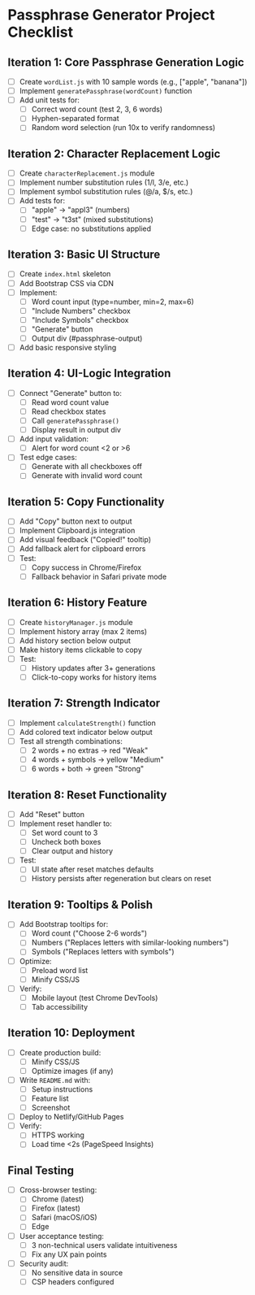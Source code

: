 # Passphrase Generator Project Checklist

## Iteration 1: Core Passphrase Generation Logic
- [ ] Create `wordList.js` with 10 sample words (e.g., ["apple", "banana"])
- [ ] Implement `generatePassphrase(wordCount)` function
- [ ] Add unit tests for:
  - [ ] Correct word count (test 2, 3, 6 words)
  - [ ] Hyphen-separated format
  - [ ] Random word selection (run 10x to verify randomness)

## Iteration 2: Character Replacement Logic
- [ ] Create `characterReplacement.js` module
- [ ] Implement number substitution rules (1/l, 3/e, etc.)
- [ ] Implement symbol substitution rules (@/a, $/s, etc.)
- [ ] Add tests for:
  - [ ] "apple" → "appl3" (numbers)
  - [ ] "test" → "t3st" (mixed substitutions)
  - [ ] Edge case: no substitutions applied

## Iteration 3: Basic UI Structure
- [ ] Create `index.html` skeleton
- [ ] Add Bootstrap CSS via CDN
- [ ] Implement:
  - [ ] Word count input (type=number, min=2, max=6)
  - [ ] "Include Numbers" checkbox
  - [ ] "Include Symbols" checkbox
  - [ ] "Generate" button
  - [ ] Output div (#passphrase-output)
- [ ] Add basic responsive styling

## Iteration 4: UI-Logic Integration
- [ ] Connect "Generate" button to:
  - [ ] Read word count value
  - [ ] Read checkbox states
  - [ ] Call `generatePassphrase()`
  - [ ] Display result in output div
- [ ] Add input validation:
  - [ ] Alert for word count <2 or >6
- [ ] Test edge cases:
  - [ ] Generate with all checkboxes off
  - [ ] Generate with invalid word count

## Iteration 5: Copy Functionality
- [ ] Add "Copy" button next to output
- [ ] Implement Clipboard.js integration
- [ ] Add visual feedback ("Copied!" tooltip)
- [ ] Add fallback alert for clipboard errors
- [ ] Test:
  - [ ] Copy success in Chrome/Firefox
  - [ ] Fallback behavior in Safari private mode

## Iteration 6: History Feature
- [ ] Create `historyManager.js` module
- [ ] Implement history array (max 2 items)
- [ ] Add history section below output
- [ ] Make history items clickable to copy
- [ ] Test:
  - [ ] History updates after 3+ generations
  - [ ] Click-to-copy works for history items

## Iteration 7: Strength Indicator
- [ ] Implement `calculateStrength()` function
- [ ] Add colored text indicator below output
- [ ] Test all strength combinations:
  - [ ] 2 words + no extras → red "Weak"
  - [ ] 4 words + symbols → yellow "Medium"
  - [ ] 6 words + both → green "Strong"

## Iteration 8: Reset Functionality
- [ ] Add "Reset" button
- [ ] Implement reset handler to:
  - [ ] Set word count to 3
  - [ ] Uncheck both boxes
  - [ ] Clear output and history
- [ ] Test:
  - [ ] UI state after reset matches defaults
  - [ ] History persists after regeneration but clears on reset

## Iteration 9: Tooltips & Polish
- [ ] Add Bootstrap tooltips for:
  - [ ] Word count ("Choose 2-6 words")
  - [ ] Numbers ("Replaces letters with similar-looking numbers")
  - [ ] Symbols ("Replaces letters with symbols")
- [ ] Optimize:
  - [ ] Preload word list
  - [ ] Minify CSS/JS
- [ ] Verify:
  - [ ] Mobile layout (test Chrome DevTools)
  - [ ] Tab accessibility

## Iteration 10: Deployment
- [ ] Create production build:
  - [ ] Minify CSS/JS
  - [ ] Optimize images (if any)
- [ ] Write `README.md` with:
  - [ ] Setup instructions
  - [ ] Feature list
  - [ ] Screenshot
- [ ] Deploy to Netlify/GitHub Pages
- [ ] Verify:
  - [ ] HTTPS working
  - [ ] Load time <2s (PageSpeed Insights)

## Final Testing
- [ ] Cross-browser testing:
  - [ ] Chrome (latest)
  - [ ] Firefox (latest)
  - [ ] Safari (macOS/iOS)
  - [ ] Edge
- [ ] User acceptance testing:
  - [ ] 3 non-technical users validate intuitiveness
  - [ ] Fix any UX pain points
- [ ] Security audit:
  - [ ] No sensitive data in source
  - [ ] CSP headers configured
